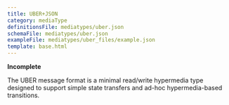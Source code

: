 ```yaml
---
title: UBER+JSON
category: mediaType
definitionsFile: mediatypes/uber.json
schemaFile: mediatypes/uber.json
exampleFile: mediatypes/uber_files/example.json
template: base.html
---
```


**Incomplete**

The UBER message format is a minimal read/write hypermedia type designed to support simple state transfers and ad-hoc hypermedia-based transitions.